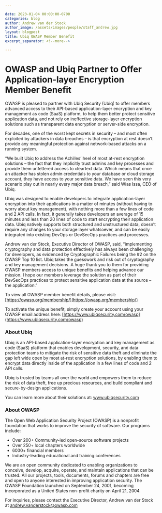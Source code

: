 ```yaml
---
 
date: 2023-01-04 00:00:00-0700
categories: blog
author: Andrew van der Stock
author_image: /assets/images/people/staff_andrew.jpg
layout: blogpost
title: Ubiq OWASP Member Benefit
excerpt_separator: <!--more-->

---
```


# OWASP and Ubiq Partner to Offer Application-layer Encryption Member Benefit

OWASP is pleased to partner with Ubiq Security (Ubiq) to offer members advanced access to their API-based application-layer encryption and key management as code (SaaS) platform, to help them better protect sensitive application data, and not rely on ineffective storage-layer encryption solutions such as transparent data encryption or server-side encryption.

<!--more-->

For decades, one of the worst kept secrets in security – and most often exploited by attackers in data breaches – is that encryption at rest doesn’t provide any meaningful protection against network-based attacks on a running system.

“We built Ubiq to address the Achilles’ heel of most at-rest encryption solutions – the fact that they implicitly trust admins and key processes and provide them unfettered access to cleartext data. Which means that once an attacker has stolen admin credentials to your database or cloud storage account, they have access to your sensitive data. We have seen this very scenario play out in nearly every major data breach,” said Wias Issa, CEO of Ubiq.

Ubiq was designed to enable developers to integrate application-layer encryption into their applications in a matter of minutes (without having to worry about key management), with nothing more than a few lines of code and 2 API calls. In fact, it generally takes developers an average of 15 minutes and less than 20 lines of code to start encrypting their application data. Ubiq natively supports both structured and unstructured data, doesn’t require any changes to your storage layer whatsoever, and can be easily integrated into existing DevOps or DevSecOps practices and processes.

Andrew van der Stock, Executive Director of OWASP, said, “implementing cryptography and data protection effectively has always been challenging for developers, as evidenced by Cryptographic Failures being the #2 on the OWASP Top 10 list. Ubiq takes the guesswork and risk out of cryptography and key management decisions. A huge thank you to them for providing OWASP members access to unique benefits and helping advance our mission. I hope our members leverage the solution as part of their DevSecOps practices to protect sensitive application data at the source – the application.”  

To view all OWASP member benefit details, please visit: [https://owasp.org/membership/](https://owasp.org/membership/)

To activate the unique benefit, simply create your account using your OWASP email address here: [https://www.ubiqsecurity.com/owasp](https://www.ubiqsecurity.com/owasp)

### About Ubiq

Ubiq is an API-based application-layer encryption and key management as code (SaaS) platform that enables development, security, and data protection teams to mitigate the risk of sensitive data theft and eliminate the gap left wide open by most at-rest encryption solutions, by enabling them to encrypt data directly inside of the application in a few lines of code and 2 API calls.

Ubiq is trusted by teams all over the world and empowers them to reduce the risk of data theft, free up precious resources, and build compliant and secure-by-design applications.

You can learn more about their solutions at: www.ubiqsecurity.com

### About OWASP

The Open Web Application Security Project (OWASP) is a nonprofit foundation that works to improve the security of software. Our programs include:

- Over 200+ Community-led open-source software projects
- Over 250+ local chapters worldwide
- 6000+ financial members
- Industry-leading educational and training conferences

We are an open community dedicated to enabling organizations to conceive, develop, acquire, operate, and maintain applications that can be trusted. All our projects, tools, documents, forums and chapters are free and open to anyone interested in improving application security. The OWASP Foundation launched on September 24, 2001, becoming incorporated as a United States non-profit charity on April 21, 2004.

For inquiries, please contact the Executive Director, Andrew van der Stock at andrew.vanderstock@owasp.com
